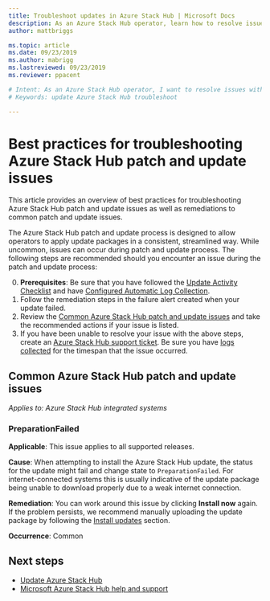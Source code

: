 ```yaml
---
title: Troubleshoot updates in Azure Stack Hub | Microsoft Docs
description: As an Azure Stack Hub operator, learn how to resolve issues with update so that Azure Stack Hub can return to production as quickly as possible. 
author: mattbriggs

ms.topic: article
ms.date: 09/23/2019
ms.author: mabrigg
ms.lastreviewed: 09/23/2019
ms.reviewer: ppacent 

# Intent: As an Azure Stack Hub operator, I want to resolve issues with my update so that Azure Stack Hub can return to production as quickly as possible. 
# Keywords: update Azure Stack Hub troubleshoot

---
```

# Best practices for troubleshooting Azure Stack Hub patch and update issues

This article provides an overview of best practices for troubleshooting Azure Stack Hub patch and update issues as well as remediations to common patch and update issues.


The Azure Stack Hub patch and update process is designed to allow operators to apply update packages in a consistent, streamlined way. While uncommon, issues can occur during patch and update process. The following steps are recommended should you encounter an issue during the patch and update process:

0. **Prerequisites**: Be sure that you have followed the [Update Activity Checklist](release-notes-checklist.md) and have [Configured Automatic Log Collection](azure-stack-configure-automatic-diagnostic-log-collection.md).
1. Follow the remediation steps in the failure alert created when your update failed.
2. Review the [Common Azure Stack Hub patch and update issues](https://docs.microsoft.com/azure-stack/operator/azure-stack-updates-troubleshoot#Common-azure-stack-hub-patch-and-update-issues) and take the recommended actions if your issue is listed.
3. If you have been unable to resolve your issue with the above steps, create an [Azure Stack Hub support ticket](azure-stack-help-and-support-overview.md). Be sure you have [logs collected](https://docs.microsoft.com/azure-stack/operator/azure-stack-configure-on-demand-diagnostic-log-collection) for the timespan that the issue occurred.

## Common Azure Stack Hub patch and update issues

*Applies to: Azure Stack Hub integrated systems*

### PreparationFailed

**Applicable**: This issue applies to all supported releases.

**Cause**: When attempting to install the Azure Stack Hub update, the status for the update might fail and change state to `PreparationFailed`. For internet-connected systems this is usually indicative of the update package being unable to download properly due to a weak internet connection. 

**Remediation**: You can work around this issue by clicking **Install now** again. If the problem persists, we recommend manually uploading the update package by following the [Install updates](azure-stack-apply-updates.md?#install-updates-and-monitor-progress) section.

**Occurrence**: Common

## Next steps

- [Update Azure Stack Hub](azure-stack-updates.md)  
- [Microsoft Azure Stack Hub help and support](azure-stack-help-and-support-overview.md)
